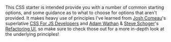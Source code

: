 This CSS starter is intended provide you with a number of common starting options, and some guidance as to what to choose 
for options that aren't provided. It makes heavy use of principles I've learned from [Josh Comeau](https://www.joshwcomeau.com/)'s superlative [CSS For JS Developers](https://css-for-js.dev/) and [Adam Wathan](https://adamwathan.me/) & [Steve Schoger](https://twitter.com/steveschoger)'s [Refactoring UI](https://www.refactoringui.com/book), so make sure to check those out 
for a more in-depth look at the underlying principles!
